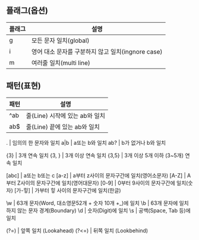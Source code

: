 

## 플래그(옵션)

플래그 | 설명
-- | --
g | 모든 문자 일치(global)
i | 영어 대소 문자를 구분하지 않고 일치(ingnore case)
m | 여러줄 일치(multi line)



## 패턴(표현)

패턴 | 설명
-- | --
^ab | 줄(Line) 시작에 있는 ab와 일치
ab$ | 줄(Line) 끝에 있는 ab와 일치


.  | 임의의 한 문자와 일치
a&verbar;b  | a또는 b와 일치
ab?  | b가 없거나 b와 일치



{3} | 3개 연속 일치
{3, } | 3개 이상 연속 일치
{3,5} | 3개 이상 5개 이하 (3~5개) 연속 일치


[abc] | a또는 b또는 c
[a-z] | a부터 z사이의 문자구간에 일치(영어소문자)
[A-Z] | A부터 Z사이의 문자구간에 일치(영어대문자)
[0-9] | 0부터 9사이의 문자구간에 일치(숫자)
[가-힣] | 가부터 힣 사이의 문자구간에 일치(한글)


\w | 63개 문자(Word, 대소영문52개 + 숫자 10개 +_)에 일치 
\b | 63개 문자에 일치하지 않는 문자 경계(Boundary)
\d | 숫자(Digit)에 일치
\s | 공백(Space, Tab 등)에 일치


(?=) | 앞쪽 일치 (Lookahead)
(?<=) | 뒤쪽 일치 (Lookbehind)
